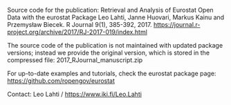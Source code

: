 Source code for the publication: Retrieval and Analysis of Eurostat Open Data with the eurostat Package Leo Lahti, Janne Huovari, Markus Kainu and Przemysław Biecek. R Journal 9(1), 385-392, 2017. https://journal.r-project.org/archive/2017/RJ-2017-019/index.html

The source code of the publication is not maintained with updated package versions; instead we provide the original version, which is stored in the compressed file: 2017_RJournal_manuscript.zip

For up-to-date examples and tutorials, check the eurostat package page: https://github.com/ropengov/eurostat

Contact: Leo Lahti / https://www.iki.fi/Leo.Lahti
